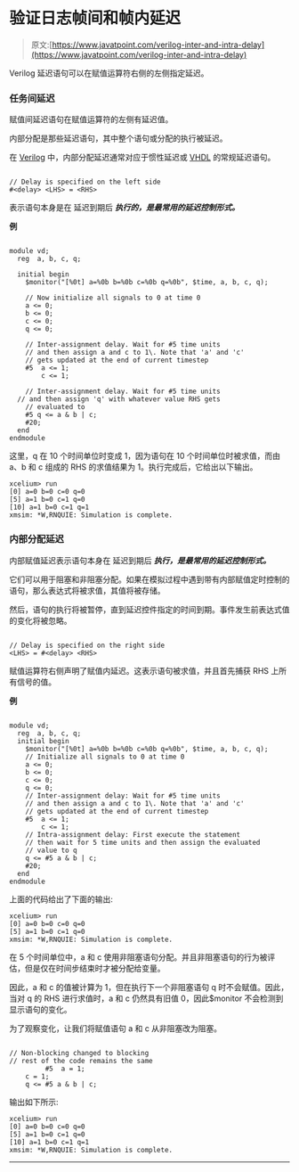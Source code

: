 # 验证日志帧间和帧内延迟

> 原文:[https://www.javatpoint.com/verilog-inter-and-intra-delay](https://www.javatpoint.com/verilog-inter-and-intra-delay)

Verilog 延迟语句可以在赋值运算符右侧的左侧指定延迟。

### 任务间延迟

赋值间延迟语句在赋值运算符的左侧有延迟值。

内部分配是那些延迟语句，其中整个语句或分配的执行被延迟。

在 [Verilog](https://www.javatpoint.com/verilog) 中，内部分配延迟通常对应于惯性延迟或 [VHDL](https://www.javatpoint.com/vhdl) 的常规延迟语句。

```

// Delay is specified on the left side
#<delay> <LHS> = <RHS>

```

表示语句本身是在 延迟到期后 ***执行的，是最常用的延迟控制形式。***

**例**

```

module vd;
  reg  a, b, c, q;

  initial begin
    $monitor("[%0t] a=%0b b=%0b c=%0b q=%0b", $time, a, b, c, q);

    // Now initialize all signals to 0 at time 0 
    a <= 0;
    b <= 0;
    c <= 0;
    q <= 0;

    // Inter-assignment delay. Wait for #5 time units
    // and then assign a and c to 1\. Note that 'a' and 'c'
    // gets updated at the end of current timestep
    #5  a <= 1;
    	c <= 1;

    // Inter-assignment delay. Wait for #5 time units
  // and then assign 'q' with whatever value RHS gets
    // evaluated to
    #5 q <= a & b | c;
    #20;
  end
endmodule

```

这里，q 在 10 个时间单位时变成 1，因为语句在 10 个时间单位时被求值，而由 a、b 和 c 组成的 RHS 的求值结果为 1。执行完成后，它给出以下输出。

```
xcelium> run
[0] a=0 b=0 c=0 q=0
[5] a=1 b=0 c=1 q=0
[10] a=1 b=0 c=1 q=1
xmsim: *W,RNQUIE: Simulation is complete.

```

### 内部分配延迟

内部赋值延迟表示语句本身在 延迟到期后 ***执行，是最常用的延迟控制形式。***

它们可以用于阻塞和非阻塞分配。如果在模拟过程中遇到带有内部赋值定时控制的语句，那么表达式将被求值，其值将被存储。

然后，语句的执行将被暂停，直到延迟控件指定的时间到期。事件发生前表达式值的变化将被忽略。

```

// Delay is specified on the right side
<LHS> = #<delay> <RHS>

```

赋值运算符右侧声明了赋值内延迟。这表示语句被求值，并且首先捕获 RHS 上所有信号的值。

**例**

```

module vd;
  reg  a, b, c, q;
  initial begin
    $monitor("[%0t] a=%0b b=%0b c=%0b q=%0b", $time, a, b, c, q);
	// Initialize all signals to 0 at time 0
    a <= 0;
    b <= 0;
    c <= 0;
    q <= 0;
    // Inter-assignment delay: Wait for #5 time units
    // and then assign a and c to 1\. Note that 'a' and 'c'
    // gets updated at the end of current timestep
    #5  a <= 1;
    	c <= 1;
    // Intra-assignment delay: First execute the statement
    // then wait for 5 time units and then assign the evaluated
    // value to q
    q <= #5 a & b | c;
    #20;
  end
endmodule

```

上面的代码给出了下面的输出:

```
xcelium> run
[0] a=0 b=0 c=0 q=0
[5] a=1 b=0 c=1 q=0
xmsim: *W,RNQUIE: Simulation is complete.

```

在 5 个时间单位中，a 和 c 使用非阻塞语句分配。并且非阻塞语句的行为被评估，但是仅在时间步结束时才被分配给变量。

因此，a 和 c 的值被计算为 1，但在执行下一个非阻塞语句 q 时不会赋值。因此，当对 q 的 RHS 进行求值时，a 和 c 仍然具有旧值 0，因此$monitor 不会检测到显示语句的变化。

为了观察变化，让我们将赋值语句 a 和 c 从非阻塞改为阻塞。

```

// Non-blocking changed to blocking 
// rest of the code remains the same
         #5  a = 1;
	c = 1;
    q <= #5 a & b | c;

```

输出如下所示:

```
xcelium> run
[0] a=0 b=0 c=0 q=0
[5] a=1 b=0 c=1 q=0
[10] a=1 b=0 c=1 q=1
xmsim: *W,RNQUIE: Simulation is complete.

```

* * *